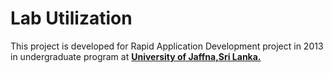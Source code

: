 Lab Utilization 
=========
This project is developed for Rapid Application Development project in 2013 in undergraduate program at [**University of Jaffna,Sri Lanka.**](http://www.csc.jfn.ac.lk "Department of Computer Science")
